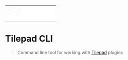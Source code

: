 <table>
<tr>
<td>
<img src="https://github.com/TilePad/tilepad-desktop/raw/main/assets/tilepad-logo.svg" width="150px">
</td>
</tr>
</table>

# Tilepad CLI

> Command line tool for working with [Tilepad](https://github.com/tilepad/tilepad-desktop) plugins